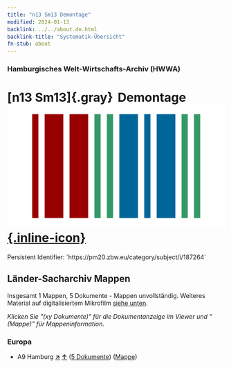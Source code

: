 ```yaml
---
title: "n13 Sm13 Demontage"
modified: 2024-01-13
backlink: ../../about.de.html
backlink-title: "Systematik-Übersicht"
fn-stub: about
---
```


### Hamburgisches Welt-Wirtschafts-Archiv (HWWA)

# [n13 Sm13]{.gray}&#8201; Demontage &#160; [![Wikidata](/images/Wikidata-logo.svg "Wikidata"){.inline-icon}](http://www.wikidata.org/entity/Q104710579)

<div class="hint">Persistent Identifier: `https://pm20.zbw.eu/category/subject/i/187264`</div>







## Länder-Sacharchiv Mappen






Insgesamt 1 Mappen, 5 Dokumente - Mappen unvollständig. Weiteres Material auf digitalisiertem Mikrofilm [siehe unten](#filmsections).

_Klicken Sie "(xy Dokumente)" für die Dokumentanzeige im Viewer und "(Mappe)" für Mappeninformation._




### Europa

- A9 Hamburg [**&nearr;**](../../../geo/i/140905/about.de.html "Hamburg (alle Mappen)") [**&uarr;**](../../../geo/about.de.html#A9 "Ländersystematik") (<a href="https://pm20.zbw.eu/iiifview/folder/sh/140905,187264" title="über: Hamburg : Demontage" target="_blank">5 Dokumente</a>) ([Mappe](../../../../folder/sh/1409xx/140905/1872xx/187264/about.de.html))



<a id="filmsections" />













